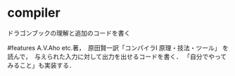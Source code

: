 # compiler
ドラゴンブックの理解と追加のコードを書く

#features
A.V.Aho etc.著，　原田賢一訳「コンパイラI 原理・技法・ツール」
を読んで，　与えられた入力に対して出力を出せるコードを書く．
「自分でやってみること」も実装する．
